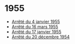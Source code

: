# 1955

- [Arrêté du 4 janvier 1955](arrete-du-4-janvier-1955)
- [Arrêté du 16 mars 1955](arrete-du-16-mars-1955)
- [Arrêté du 17 janvier 1955](arrete-du-17-janvier-1955)
- [Arrêté du 20 décembre 1954](arrete-du-20-decembre-1954)
